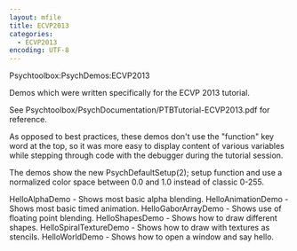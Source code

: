 ```yaml
---
layout: mfile
title: ECVP2013
categories:
  - ECVP2013
encoding: UTF-8
---
```


Psychtoolbox:PsychDemos:ECVP2013

Demos which were written specifically for the ECVP 2013 tutorial.

See Psychtoolbox/PsychDocumentation/PTBTutorial-ECVP2013.pdf for
reference.

As opposed to best practices, these demos don't use the "function" key
word at the top, so it was more easy to display content of various
variables while stepping through code with the debugger during the
tutorial session.

The demos show the new PsychDefaultSetup(2); setup function and use a
normalized color space between 0.0 and 1.0 instead of classic 0-255.


HelloAlphaDemo              - Shows most basic alpha blending.
HelloAnimationDemo          - Shows most basic timed animation.
HelloGaborArrayDemo         - Shows use of floating point blending.
HelloShapesDemo             - Shows how to draw different shapes.
HelloSpiralTextureDemo      - Shows how to draw with textures as stencils.
HelloWorldDemo              - Shows how to open a window and say hello.
